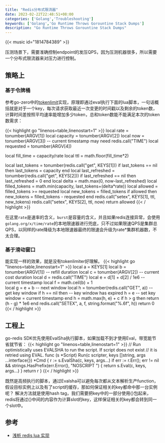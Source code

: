 ```yaml
---
title: "Redis分布式限流器"
date: 2023-02-22T22:48:51+08:00
categories: ['Golang','Troubleshooting']
keywords: ['Golang','Go Runtime Throws Gorountine Stack Dumps']
description: "Go Runtime Throws Gorountine Stack Dumps"
---
```


{{< music id="1814784389" >}}

压测场景下，需要准确控制endpoint的发压QPS，因为压测机器很多，所以需要一个分布式限流器来对压力进行控制。

## 策略上

### 基于令牌桶
参考go-zero中的[tokenlimit](https://github.com/zeromicro/go-zero/blob/master/core/limit/tokenlimit.go)实现，原理即通过eval执行下面的lua脚本，一句话概括就是对于一个key，每次请求获取最近一次变更的时间戳以及剩余的token数，计算时间差按照平均速率能增加多少token，总和token数能不能满足本次的token数需求：

{{< highlight go "linenos=table,linenostart=1" >}}
local rate = tonumber(ARGV[1])
local capacity = tonumber(ARGV[2])
local now = tonumber(ARGV[3])   -- current timestamp may need redis.call("TIME")
local requested = tonumber(ARGV[4])

local fill_time = capacity/rate
local ttl = math.floor(fill_time*2)

local last_tokens = tonumber(redis.call("get", KEYS[1]))
if last_tokens == nil then
    last_tokens = capacity
end
local last_refreshed = tonumber(redis.call("get", KEYS[2]))
if last_refreshed == nil then
    last_refreshed = 0
end
local delta = math.max(0, now-last_refreshed)
local filled_tokens = math.min(capacity, last_tokens+(delta*rate))
local allowed = filled_tokens >= requested
local new_tokens = filled_tokens
if allowed then
    new_tokens = filled_tokens - requested
end
redis.call("setex", KEYS[1], ttl, new_tokens)
redis.call("setex", KEYS[2], ttl, now)
return allowed
{{< / highlight >}}

在这里`rate`是速率的含义，`burst`是容量的含义，并且如果redis连接异常，会使用`golang.org/x/time/rate`的本地限速器进行兜底，只不过如果限速QPS是集群总QPS，以同样的rate降级为本地限速器最终的限速会升级为rate*集群机器数，不太合理。

### 基于滑动窗口
能实现一样的效果，就是没有tokenlimiter好理解。
{{< highlight go "linenos=table,linenostart=1" >}}
local a = KEYS[1]
local b = tonumber(ARGV[1])                 -- refill duration
local c = tonumber(ARGV[2])                 -- current cost duration
local d = redis.call("TIME")
local e = d[1] + d[2] / 1e6                 -- current timestamp
local f = math.ceil(b) + 1                  
local g = e + b                             -- next window
local h = tonumber(redis.call("GET", a))    -- get key window
if h == nil then                            -- key window has expired
    h = e                                   -- set key window = current timestamp
end
h = math.max(h, e) + c
if h > g then
    return (h - g) * 1e6
end
redis.call("SETEX", a, f, string.format("%.6f", h))
return 0
{{< / highlight >}}


## 工程上
go-redis SDK优先使用EvalSha执行脚本，如果加载不到才使用Eval，带宽能节省就节省：
{{< highlight go "linenos=table,linenostart=1" >}}
// Run optimistically uses EVALSHA to run the script. If script does not exist
// it is retried using EVAL.
func (s *Script) Run(c scripter, keys []string, args ...interface{}) *Cmd {
	r := s.EvalSha(c, keys, args...)
	if err := r.Err(); err != nil && strings.HasPrefix(err.Error(), "NOSCRIPT ") {
		return s.Eval(c, keys, args...)
	}
	return r
}
{{< / highlight >}}

既然是高频执行的脚本，通过Evalsha可以避免每次都从文本解析生产function，假设目标实例上以及有了script的缓存，那如何保证相关的key都命中那一台实例呢？
解决方法就是使用hash tag，我们需要把key中的一部分使用{}包起来，redis将通过{}中间的内容作为计算slot的key，这样保证相关的key都会转到同一个slot中。


## 参考
* [浅析 redis lua 实现](https://mytechshares.com/2022/10/07/dive-redis-lua/)